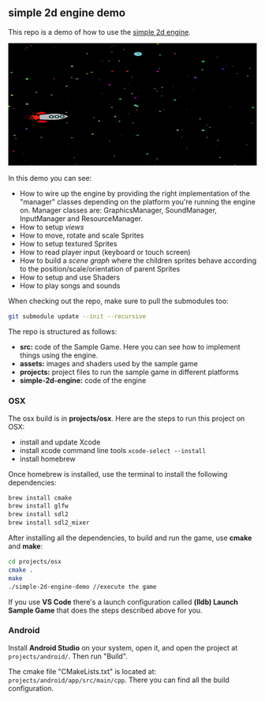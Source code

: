 ## simple 2d engine demo

This repo is a demo of how to use the [simple 2d engine](https://github.com/jonatasschagas/simple-2d-engine). 

![Demo](demo-engine-osx.gif)

In this demo you can see:
 - How to wire up the engine by providing the right implementation of the "manager" classes depending on the platform you're running the engine on. Manager classes are: GraphicsManager, SoundManager, InputManager and ResourceManager. 
- How to setup *views*
- How to move, rotate and scale Sprites
- How to setup textured Sprites
- How to read player input (keyboard or touch screen)
- How to build a *scene graph* where the children sprites behave according to the position/scale/orientation of parent Sprites
- How to setup and use Shaders
- How to play songs and sounds

When checking out the repo, make sure to pull the submodules too:

```sh
git submodule update --init --recursive
```

The repo is structured as follows:
 - **src:**               code of the Sample Game. Here you can see how to implement things using the engine.
 - **assets:**           images and shaders used by the sample game
 - **projects:**         project files to run the sample game in different platforms
 - **simple-2d-engine:** code of the engine

### OSX

The osx build is in **projects/osx**. Here are the steps to run this project on OSX:
 - install and update Xcode
 - install xcode command line tools ``xcode-select --install``
 - install homebrew

Once homebrew is installed, use the terminal to install the following dependencies:
```sh
brew install cmake
brew install glfw
brew install sdl2
brew install sdl2_mixer
```

After installing all the dependencies, to build and run the game, use **cmake** and **make**:
```sh
cd projects/osx
cmake .
make
./simple-2d-engine-demo //execute the game
```

If you use **VS Code** there's a launch configuration called **(lldb) Launch Sample Game** that does the steps described above for you.

### Android

Install **Android Studio** on your system, open it, and open the project at ``projects/android/``. Then run "Build".

The cmake file "CMakeLists.txt" is located at: ``projects/android/app/src/main/cpp``. There you can find all the build configuration.
